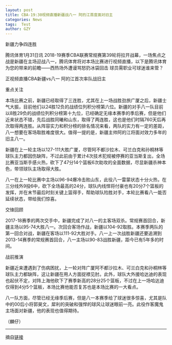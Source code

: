 ```yaml
---
layout: post
title: CBA-19:30视频直播新疆战八一 阿的江首度面对旧主
categories: News
tags:  Test
author: GZY
---
```


新疆力争四连胜

腾讯体育1月31日讯 2018-19赛季CBA联赛常规赛第39轮将拉开战幕，一场焦点之战是新疆在主场迎战八一，腾讯体育将对本场比赛进行视频直播，以下是腾讯体育为您的带来的前瞻――西热场外遭谩骂怒扔冰袋回击 球员需职业可球迷谁来管？

正视频直播CBA新疆vs八一 阿的江首次率队战旧主

重点关注

本场比赛之前，新疆已经取得了三连胜，尤其在上一场战胜劲旅广厦之后，新疆士气大振，目前他们以24胜12负的战绩位列积分榜第六位。新疆的对手八一队目前以8胜29负的战绩位列积分榜第十九位，已经确定无缘本赛季的季后赛，但是他们近来状态不错，先后战胜同曦和山东，取得了两连胜，这也是他们时隔760天后再次取得两连胜。从阵容实力和积分榜的排名情况来看，两队的实力有一定的差距，八一想要在客场取胜难度很大。值得一提的是，新疆主帅阿的江将面对效力多年的旧主八一。

新疆在上一轮主场以127-111大胜广厦，尽管阿不都沙拉木、可兰白克和孙桐林等球队主力都因伤缺阵，不过此前由于累计4次技术犯规被停赛的亚当斯复出，全场比赛亚当斯手感火热，砍下了47分14个篮板6次助攻的全面数据，尽显新疆杀神本色，带领球队主场取得大胜。

八一在上一轮比赛中主场以96-94爆冷击败山东，此役八一雷蒙状态十分火热，在三分线外9投6中，砍下全场最高的24分，球队内线悍将付豪也有20分7个篮板的发挥，并在末节最后时刻关键上篮得手，帮助球队险胜对手，本轮比赛看八一能否延续状态，带给我们惊喜。

交锋回顾

2017-18赛季的两次交手中，新疆完成了对八一的主客场双杀。常规赛首回合，新疆主场以95-74大胜八一。次回合客场作战，新疆以104-92取胜。本赛季两队的第一回合对战，新疆在客场以111-92大胜对手。八一上一次战胜新疆还要追溯到2013-14赛季的常规赛首回合，八一主场以90-83战胜新疆，距今已有5年多的时间。

战前推演

新疆近来遭遇到了伤病困扰，上一轮对阵广厦阿不都沙拉木、可兰白克和孙桐林等球队主力都缺阵，这让新疆在用人方面捉襟见肘。此外，球队大外援哈达迪的表现也起伏不定，对阵上海他砍下了赛季新高的28分25个篮板，不过在上一场哈达迪仅得到4分5个篮板，本场比赛他能否复苏也是本场比赛的一大看点。

八一队方面，尽管已经无缘季后赛，但是八一本赛季给了球迷很多惊喜，尤其是队中的00后小将郭昊文，犀利的突破和强悍的球风让球迷眼前一亮。此役作客魔鬼主场面对新疆，他的表现也值得期待。

（麟仔）

*****

摘自[链接](http://new.qq.com/cmsn/20190131/20190131004983.html)